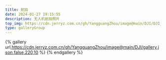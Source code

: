 ```yaml
---
title: 航拍
date: 2024-01-27 19:15:55
description: 无人机航拍照片
top_img: https://cdn.jerryz.com.cn/gh/YangguangZhou/image@main/DJI/DJI_20240127115925_0029_D.JPG
type: galleryGroup
---
```


{% gallery url,https://cdn.jerryz.com.cn/gh/YangguangZhou/image@main/DJI/gallery.json,false,220,10 %}
{% endgallery %}